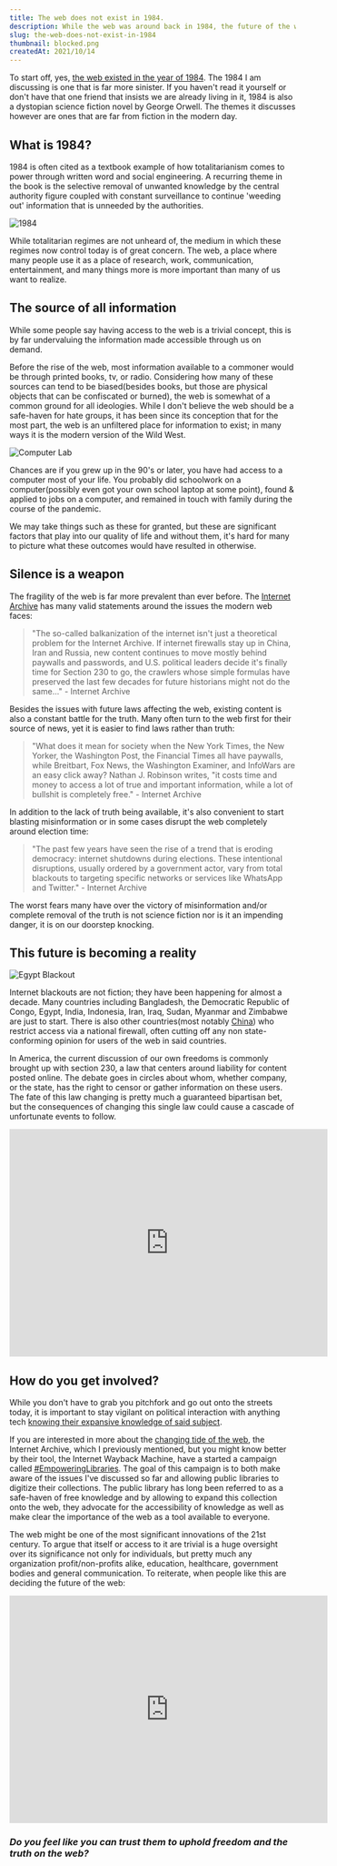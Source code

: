 ```yaml
---
title: The web does not exist in 1984.
description: While the web was around back in 1984, the future of the web is more important than many realize.
slug: the-web-does-not-exist-in-1984
thumbnail: blocked.png
createdAt: 2021/10/14
---
```


To start off, yes, [the web existed in the year of 1984](https://www.usg.edu/galileo/skills/unit07/internet07_02.phtml). The 1984 I am discussing is one that is far more sinister. If you haven't read it yourself or don't have that one friend that insists we are already living in it, 1984 is also a dystopian science fiction novel by George Orwell. The themes it discusses however are ones that are far from fiction in the modern day.

## What is 1984?
1984 is often cited as a textbook example of how totalitarianism comes to power through written word and social engineering. A recurring theme in the book is the selective removal of unwanted knowledge by the central authority figure coupled with constant surveillance to continue 'weeding out' information that is unneeded by the authorities.

<img src="/images/blog/1984.jpg" alt="1984" />

While totalitarian regimes are not unheard of, the medium in which these regimes now control today is of great concern. The web, a place where many people use it as a place of research, work, communication, entertainment, and many things more is more important than many of us want to realize. 

## The source of all information

While some people say having access to the web is a trivial concept, this is by far undervaluing the information made accessible through us on demand. 

Before the rise of the web, most information available to a commoner would be through printed books, tv, or radio. Considering how many of these sources can tend to be biased(besides books, but those are physical objects that can be confiscated or burned), the web is somewhat of a common ground for all ideologies. While I don't believe the web should be a safe-haven for hate groups, it has been since its conception that for the most part, the web is an unfiltered place for information to exist; in many ways it is the modern version of the Wild West. 

<img src="/images/blog/computer_lab.jpg" alt="Computer Lab" />

Chances are if you grew up in the 90's or later, you have had access to a computer most of your life. You probably did schoolwork on a computer(possibly even got your own school laptop at some point), found & applied to jobs on a computer, and remained in touch with family during the course of the pandemic. 

We may take things such as these for granted, but these are significant factors that play into our quality of life and without them, it's hard for many to picture what these outcomes would have resulted in otherwise.

## Silence is a weapon

The fragility of the web is far more prevalent than ever before. The [Internet Archive](https://archive.org/) has many valid statements around the issues the modern web faces:

> "The so-called balkanization of the internet isn't just a theoretical problem for the Internet Archive. If internet firewalls stay up in China, Iran and Russia, new content continues to move mostly behind paywalls and passwords, and U.S. political leaders decide it's finally time for Section 230 to go, the crawlers whose simple formulas have preserved the last few decades for future historians might not do the same..." - Internet Archive

Besides the issues with future laws affecting the web, existing content is also a constant battle for the truth. Many often turn to the web first for their source of news, yet it is easier to find laws rather than truth:

> "What does it mean for society when the New York Times, the New Yorker, the Washington Post, the Financial Times all have paywalls, while Breitbart, Fox News, the Washington Examiner, and InfoWars are an easy click away? Nathan J. Robinson writes, "it costs time and money to access a lot of true and important information, while a lot of bullshit is completely free." - Internet Archive

In addition to the lack of truth being available, it's also convenient to start blasting misinformation or in some cases disrupt the web completely around election time:

> "The past few years have seen the rise of a trend that is eroding democracy: internet shutdowns during elections. These intentional disruptions, usually ordered by a government actor, vary from total blackouts to targeting specific networks or services like WhatsApp and Twitter." - Internet Archive

The worst fears many have over the victory of misinformation and/or complete removal of the truth is not science fiction nor is it an impending danger, it is on our doorstep knocking.

## This future is becoming a reality

<img src="/images/blog/egypt_blackout.png" alt="Egypt Blackout" />

Internet blackouts are not fiction; they have been happening for almost a decade. Many countries including Bangladesh, the Democratic Republic of Congo, Egypt, India, Indonesia, Iran, Iraq, Sudan, Myanmar and Zimbabwe are just to start. There is also other countries(most notably [China](https://www.comparitech.com/privacy-security-tools/blockedinchina/)) who restrict access via a national firewall, often cutting off any non state-conforming opinion for users of the web in said countries.

In America, the current discussion of our own freedoms is commonly brought up with section 230, a law that centers around liability for content posted online. The debate goes in circles about whom, whether company, or the state, has the right to censor or gather information on these users. The fate of this law changing is pretty much a guaranteed bipartisan bet, but the consequences of changing this single law could cause a cascade of unfortunate events to follow.

<iframe width="560" height="400" src="https://www.youtube.com/embed/FHTc6s5YTbU" title="YouTube video player" frameborder="0" allow="accelerometer; autoplay; clipboard-write; encrypted-media; gyroscope; picture-in-picture" allowfullscreen></iframe>

## How do you get involved?

While you don't have to grab you pitchfork and go out onto the streets today, it is important to stay vigilant on political interaction with anything tech [knowing their expansive knowledge of said subject](https://youtu.be/stXgn2iZAAY).

If you are interested in more about the [changing tide of the web](https://wayforward.archive.org/ia2046/), the Internet Archive, which I previously mentioned, but you might know better by their tool, the Internet Wayback Machine, have a started a campaign called [#EmpoweringLibraries](https://empoweringlibraries.org/). The goal of this campaign is to both make aware of the issues I've discussed so far and allowing public libraries to digitize their collections. The public library has long been referred to as a safe-haven of free knowledge and by allowing to expand this collection onto the web, they advocate for the accessibility of knowledge as well as make clear the importance of the web as a tool available to everyone.

The web might be one of the most significant innovations of the 21st century. To argue that itself or access to it are trivial is a huge oversight over its significance not only for individuals, but pretty much any organization profit/non-profits alike, education, healthcare, government bodies and general communication. To reiterate, when people like this are deciding the future of the web:

<iframe width="560" height="400" src="https://www.youtube.com/embed/t-lMIGV-dUI" title="YouTube video player" frameborder="0" allow="accelerometer; autoplay; clipboard-write; encrypted-media; gyroscope; picture-in-picture" allowfullscreen></iframe>

### _Do you feel like you can trust them to uphold freedom and the truth on the web?_
